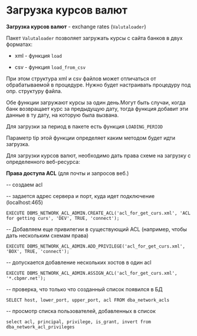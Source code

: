# Загрузка курсов валют

  
**Загрузка курсов валют** - exchange rates \(`Valutaloader`\)

Пакет `Valutaloader` позволяет загружать курсы с сайта банков в двух форматах:

- xml - функция `load`

- csv - функция `load_from_csv`

При этом структура xml и csv файлов может отличаться от обрабатываемой в процедуре. Нужно будет настраивать процедуру под опр. структуру файла.

Обе функции загружают курсы за один день.Могут быть случаи, когда банк возвращает курс за предыдущую дату, тогда функция добавит эти данные в ту дату, на которую была вызвана.

Для загрузки за период в пакете есть функция `LOADING_PERIOD`

Параметр tip этой функции определяет каким методом будет идти загрузка.

Для загрузки курсов валют, необходимо дать права схеме на загрузку с определенного веб-ресурса:

**Права доступа ACL** \(для почты и запросов веб.\)

-- создаем acl

-- задается адрес сервера и порт, куда идет подключение \(localhost:465\)

`EXECUTE DBMS_NETWORK_ACL_ADMIN.CREATE_ACL('acl_for_get_curs.xml', 'ACL for getting curs', 'DEV', TRUE, 'connect');`

-- Добавляем еще привилегии в существующий ACL \(например, чтобы дать нескольким схемам права\)

`EXECUTE DBMS_NETWORK_ACL_ADMIN.ADD_PRIVILEGE('acl_for_get_curs.xml', 'BOX', TRUE, 'connect');`

-- допускается добавление нескольких хостов в один acl

`EXECUTE DBMS_NETWORK_ACL_ADMIN.ASSIGN_ACL('acl_for_get_curs.xml', '*.cbpmr.net');`

-- проверка, что только что созданный список появился в БД

`SELECT host, lower_port, upper_port, acl FROM dba_network_acls`

-- просмотр списка пользователей, добавленных в список

`select acl, principal, privilege, is_grant, invert from dba_network_acl_privileges`

